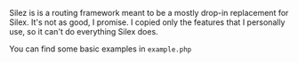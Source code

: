 Silez is is a routing framework meant to be a mostly drop-in replacement for Silex. It's not as good, I promise. I copied only the features that I personally use, so it can't do everything Silex does.

You can find some basic examples in `example.php`
